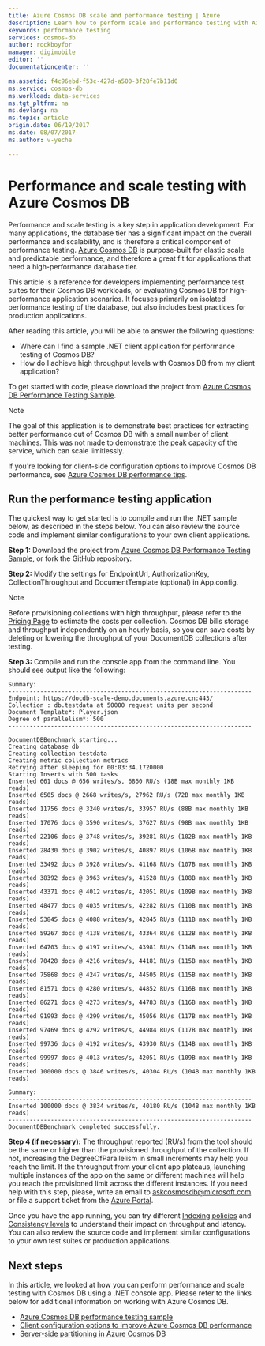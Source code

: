 ```yaml
---
title: Azure Cosmos DB scale and performance testing | Azure
description: Learn how to perform scale and performance testing with Azure Cosmos DB
keywords: performance testing
services: cosmos-db
author: rockboyfor
manager: digimobile
editor: ''
documentationcenter: ''

ms.assetid: f4c96ebd-f53c-427d-a500-3f28fe7b11d0
ms.service: cosmos-db
ms.workload: data-services
ms.tgt_pltfrm: na
ms.devlang: na
ms.topic: article
origin.date: 06/19/2017
ms.date: 08/07/2017
ms.author: v-yeche

---
```

# Performance and scale testing with Azure Cosmos DB
Performance and scale testing is a key step in application development. For many applications, the database tier has a significant impact on the overall performance and scalability, and is therefore a critical component of performance testing. [Azure Cosmos DB](https://www.azure.cn/home/features/cosmos-db/) is purpose-built for elastic scale and predictable performance, and therefore a great fit for applications that need a high-performance database tier. 

This article is a reference for developers implementing performance test suites for their Cosmos DB workloads, or evaluating Cosmos DB for high-performance application scenarios. It focuses primarily on isolated performance testing of the database, but also includes best practices for production applications.

After reading this article, you will be able to answer the following questions:   

* Where can I find a sample .NET client application for performance testing of Cosmos DB? 
* How do I achieve high throughput levels with Cosmos DB from my client application?

To get started with code, please download the project from [Azure Cosmos DB Performance Testing Sample](https://github.com/Azure/azure-documentdb-dotnet/tree/master/samples/documentdb-benchmark). 

> [!NOTE]
> The goal of this application is to demonstrate best practices for extracting better performance out of Cosmos DB with a small number of client machines. This was not made to demonstrate the peak capacity of the service, which can scale limitlessly.
> 
> 

If you're looking for client-side configuration options to improve Cosmos DB performance, see [Azure Cosmos DB performance tips](performance-tips.md).

## Run the performance testing application
The quickest way to get started is to compile and run the .NET sample below, as described in the steps below. You can also review the source code and implement similar configurations to your own client applications.

**Step 1:** Download the project from [Azure Cosmos DB Performance Testing Sample](https://github.com/Azure/azure-documentdb-dotnet/tree/master/samples/documentdb-benchmark), or fork the GitHub repository.

**Step 2:** Modify the settings for EndpointUrl, AuthorizationKey, CollectionThroughput and DocumentTemplate (optional) in App.config.

> [!NOTE]
> Before provisioning collections with high throughput, please refer to the [Pricing Page](https://www.azure.cn/pricing/details/cosmos-db/) to estimate the costs per collection. Cosmos DB bills storage and throughput independently on an hourly basis, so you can save costs by deleting or lowering the throughput of your DocumentDB collections after testing.
> 
> 

**Step 3:** Compile and run the console app from the command line. You should see output like the following:

    Summary:
    ---------------------------------------------------------------------
    Endpoint: https://docdb-scale-demo.documents.azure.cn:443/
    Collection : db.testdata at 50000 request units per second
    Document Template*: Player.json
    Degree of parallelism*: 500
    ---------------------------------------------------------------------

    DocumentDBBenchmark starting...
    Creating database db
    Creating collection testdata
    Creating metric collection metrics
    Retrying after sleeping for 00:03:34.1720000
    Starting Inserts with 500 tasks
    Inserted 661 docs @ 656 writes/s, 6860 RU/s (18B max monthly 1KB reads)
    Inserted 6505 docs @ 2668 writes/s, 27962 RU/s (72B max monthly 1KB reads)
    Inserted 11756 docs @ 3240 writes/s, 33957 RU/s (88B max monthly 1KB reads)
    Inserted 17076 docs @ 3590 writes/s, 37627 RU/s (98B max monthly 1KB reads)
    Inserted 22106 docs @ 3748 writes/s, 39281 RU/s (102B max monthly 1KB reads)
    Inserted 28430 docs @ 3902 writes/s, 40897 RU/s (106B max monthly 1KB reads)
    Inserted 33492 docs @ 3928 writes/s, 41168 RU/s (107B max monthly 1KB reads)
    Inserted 38392 docs @ 3963 writes/s, 41528 RU/s (108B max monthly 1KB reads)
    Inserted 43371 docs @ 4012 writes/s, 42051 RU/s (109B max monthly 1KB reads)
    Inserted 48477 docs @ 4035 writes/s, 42282 RU/s (110B max monthly 1KB reads)
    Inserted 53845 docs @ 4088 writes/s, 42845 RU/s (111B max monthly 1KB reads)
    Inserted 59267 docs @ 4138 writes/s, 43364 RU/s (112B max monthly 1KB reads)
    Inserted 64703 docs @ 4197 writes/s, 43981 RU/s (114B max monthly 1KB reads)
    Inserted 70428 docs @ 4216 writes/s, 44181 RU/s (115B max monthly 1KB reads)
    Inserted 75868 docs @ 4247 writes/s, 44505 RU/s (115B max monthly 1KB reads)
    Inserted 81571 docs @ 4280 writes/s, 44852 RU/s (116B max monthly 1KB reads)
    Inserted 86271 docs @ 4273 writes/s, 44783 RU/s (116B max monthly 1KB reads)
    Inserted 91993 docs @ 4299 writes/s, 45056 RU/s (117B max monthly 1KB reads)
    Inserted 97469 docs @ 4292 writes/s, 44984 RU/s (117B max monthly 1KB reads)
    Inserted 99736 docs @ 4192 writes/s, 43930 RU/s (114B max monthly 1KB reads)
    Inserted 99997 docs @ 4013 writes/s, 42051 RU/s (109B max monthly 1KB reads)
    Inserted 100000 docs @ 3846 writes/s, 40304 RU/s (104B max monthly 1KB reads)

    Summary:
    ---------------------------------------------------------------------
    Inserted 100000 docs @ 3834 writes/s, 40180 RU/s (104B max monthly 1KB reads)
    ---------------------------------------------------------------------
    DocumentDBBenchmark completed successfully.

**Step 4 (if necessary):** The throughput reported (RU/s) from the tool should be the same or higher than the provisioned throughput of the collection. If not, increasing the DegreeOfParallelism in small increments may help you reach the limit. If the throughput from your client app plateaus, launching multiple instances of the app on the same or different machines will help you reach the provisioned limit across the different instances. If you need help with this step, please, write an email to askcosmosdb@microsoft.com or file a support ticket from the [Azure Portal](https://portal.azure.cn).

Once you have the app running, you can try different [Indexing policies](indexing-policies.md) and [Consistency levels](consistency-levels.md) to understand their impact on throughput and latency. You can also review the source code and implement similar configurations to your own test suites or production applications.

## Next steps
In this article, we looked at how you can perform performance and scale testing with Cosmos DB using a .NET console app. Please refer to the links below for additional information on working with Azure Cosmos DB.

* [Azure Cosmos DB performance testing sample](https://github.com/Azure/azure-documentdb-dotnet/tree/master/samples/documentdb-benchmark)
* [Client configuration options to improve Azure Cosmos DB performance](performance-tips.md)
* [Server-side partitioning in Azure Cosmos DB](partition-data.md)

<!--Update_Description: update meta properties, wording update-->